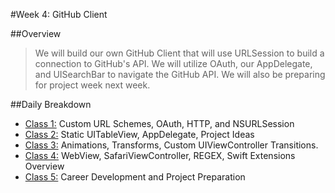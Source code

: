 #Week 4: GitHub Client

##Overview
>We will build our own GitHub Client that will use URLSession to build a connection to GitHub's API.
We will utilize OAuth, our AppDelegate, and UISearchBar to navigate the GitHub API. We will also be preparing for project week next week.

##Daily Breakdown
  * [Class 1:](class-1/) Custom URL Schemes, OAuth, HTTP, and NSURLSession
  * [Class 2:](class-2/) Static UITableView, AppDelegate, Project Ideas
  * [Class 3:](class-3/) Animations, Transforms, Custom UIViewController Transitions.
  * [Class 4:](class-4/) WebView, SafariViewController, REGEX, Swift Extensions Overview
  * [Class 5:](class-5/) Career Development and Project Preparation
